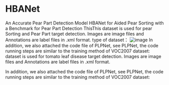 # HBANet
An Accurate Pear Part Detection Model HBANet for Aided Pear Sorting with a Benchmark for Pear Part Detection
ThisThis dataset is used for pear Sorting and Pear Part target detection. Images are image files and Annotations are label files in .xml format.
type of dataset：
![image](https://user-images.githubusercontent.com/86670965/218326499-c8ef5282-8578-4d93-8df3-4997c41f578f.png)
In addition, we also attached the code file of PLPNet, see PLPNet, the code running steps are similar to the training method of VOC2007 dataset: dataset is used for tomato leaf disease target detection. Images are image files and Annotations are label files in .xml format.

In addition, we also attached the code file of PLPNet, see PLPNet, the code running steps are similar to the training method of VOC2007 dataset:
